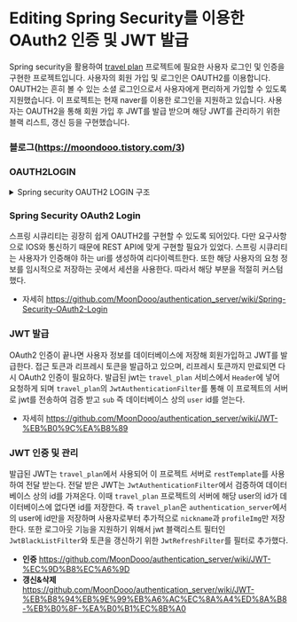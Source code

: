 # Editing Spring Security를 이용한 OAuth2 인증 및 JWT 발급

Spring security을 활용하여 [travel plan](https://github.com/IF-TG/spring/wiki) 프로젝트에 필요한 사용자 로그인 및 인증을 구현한 프로젝트입니다. 사용자의 회원 가입 및 로그인은 OAUTH2를 이용합니다. OAUTH2는 흔히 볼 수 있는 소셜 로그인으로서 사용자에게 편리하게 가입할 수 있도록 지원했습니다. 이 프로젝트는 현재 naver를 이용한 로그인을 지원하고 있습니다. 사용자는 OAUTH2을 통해 회원 가입 후 JWT를 발급 받으며 해당 JWT를 관리하기 위한 블랙 리스트, 갱신 등을 구현했습니다. 

### 블로그(https://moondooo.tistory.com/3)

### OAUTH2LOGIN

<details>
 <summary>Spring security OAUTH2 LOGIN 구조</summary>

![image](https://github.com/MoonDooo/authentication_server/assets/47065431/0cccc13a-d102-40b0-b873-d3a72ae57f34)

</details> 

### Spring Security OAuth2 Login

스프링 시큐리티는 굉장히 쉽게 OAUTH2를 구현할 수 있도록 되어있다. 다만 요구사항으로 IOS와 통신하기 때문에 REST API에 맞게 구현할 필요가 있었다. 스프링 시큐리티는 사용자가 인증해야 하는 uri를 생성하여 리다이렉트한다. 또한 해당 사용자의 요청 정보를 임시적으로 저장하는 곳에서 세션을 사용한다. 따라서 해당 부분을 적절히 커스텀했다. 

 - 자세히 https://github.com/MoonDooo/authentication_server/wiki/Spring-Security-OAuth2-Login

### JWT 발급

OAuth2 인증이 끝나면 사용자 정보를 데이터베이스에 저장해 회원가입하고 JWT를 발급한다. 접근 토큰과 리프레시 토큰을 발급하고 있으며, 리프레시 토큰까지 만료되면 다시 OAuth2 인증이 필요하다. 발급된 jwt는 `travel_plan` 서비스에서 `Header`에 넣어 요청하게 되며 `travel_plan`의 `JwtAuthenticationFilter`를 통해 이 프로젝트의 서버로 jwt를 전송하여 검증 받고 `sub` 즉 데이터베이스 상의 `user` id를 얻는다.
 
 - 자세히  https://github.com/MoonDooo/authentication_server/wiki/JWT-%EB%B0%9C%EA%B8%89

### JWT 인증 및 관리

발급된 JWT는 `travel_plan`에서 사용되어 이 프로젝트 서버로 `restTemplate`를 사용하여 전달 받는다. 전달 받은 JWT는 `JwtAuthenticationFilter`에서 검증하여 데이터베이스 상의 id를 가져온다. 이때 `travel_plan` 프로젝트의 서버에 해당 user의 id가 데이터베이스에 없다면 id를 저장한다. 즉 `travel_plan`은 `authentication_server`에서의 user에 id만을 저장하며 사용자로부터 추가적으로 `nickname`과 `profileImg`만 저장한다. 또한 로그아웃 기능을 지원하기 위해서 jwt 블랙리스트 필터인 `JwtBlackListFilter`와 토큰을 갱신하기 위한 `JwtRefreshFilter`를 필터로 추가했다.

 - **인증** https://github.com/MoonDooo/authentication_server/wiki/JWT-%EC%9D%B8%EC%A6%9D
 - **갱신&삭제** https://github.com/MoonDooo/authentication_server/wiki/JWT-%EB%B8%94%EB%9E%99%EB%A6%AC%EC%8A%A4%ED%8A%B8-%EB%B0%8F-%EA%B0%B1%EC%8B%A0
